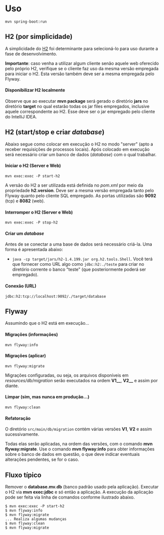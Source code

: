 # Uso
```shell
mvn spring-boot:run
```

## H2 (por simplicidade)
A simplicidade do [H2](http://www.h2database.com) foi determinante para 
selecioná-lo para uso durante a fase de desenvolvimento.

**Importante**: caso venha a utilizar algum cliente senão aquele web
oferecido pelo próprio H2, verifique se o cliente faz uso da mesma versão
empregada para iniciar o H2. Esta versão também deve ser a mesma empregada
pelo Flyway. 

#### Disponibilizar H2 localmente
Observe que ao executar **mvn package** será gerado o diretório **jars** no 
diretório **target** no qual estarão todas os jar files empregados, inclusive 
aquele correspondente ao H2. Esse deve ser o jar empregado pelo cliente do 
IntelliJ IDEA. 

## H2 (start/stop e criar _database_)
Abaixo segue como colocar em execução o H2 no modo "server" (apto a receber
requisições de processos locais). Após colocado em execução será necessário
criar um banco de dados (_database_) com o qual trabalhar. 

#### Iniciar o H2 (Server e Web)
 
```
mvn exec:exec -P start-h2
```
 
A versão do H2 a ser utilizada está definida no _pom.xml_ por meio da propriedade **h2.version**. Deve ser a mesma versão empregada tanto pelo 
Flyway quanto pelo cliente SQL empregado. As portas utilizadas são **9092** (tcp) e **8082** (web).

#### Interromper o H2 (Server e Web)
 
```
mvn exec:exec -P stop-h2
```

#### Criar um _database_
Antes de se conectar a uma base de dados será necessário criá-la. Uma forma
 é apresentada abaixo: 
 
 - `java -cp target/jars/h2-1.4.199.jar org.h2.tools.Shell`. Você terá que
  fornecer como URL algo como `jdbc:h2:./teste` para criar no diretório
   corrente o banco "teste" (que posteriormente poderá ser empregado).
   

#### Conexão (URL)
```
jdbc:h2:tcp://localhost:9092/./target/database
```
   
## Flyway
Assumindo que o H2 está em execução...

#### Migrações (informações)

```
mvn flyway:info
```

#### Migrações (aplicar)

```
mvn flyway:migrate
```

Migrações configuradas, ou seja, os arquivos disponíveis em 
_resources/db/migration_ serão executados na ordem **V1__**, **V2__** e 
assim por diante.

#### Limpar (sim, mas nunca em produção...)

```
mvn flyway:clean
```

#### Refatoração

O diretório `src/main/db/migration` contém várias versões **V1**, 
**V2** e assim sucessivamente. 

Todas elas serão aplicadas, na ordem das versões, com o comando
**mvn flyway:migrate**. Use o comando **mvn flyway:info** para obter
informações sobre o banco de dados em questão, o que deve indicar
eventuais alterações pendentes, se for o caso.


## Fluxo típico
Remover o **database.mv.db** (banco padrão usado pela aplicação). Executar o
H2 via **mvn exec:jdbc** e só então a aplicação. A execução da aplicação pode ser
feita via linha de comandos conforme ilustrado abaixo.

```
$ mvn exec:exec -P start-h2
$ mvn flyway:info
$ mvn flyway:migrate
... Realiza algumas mudanças 
$ mvn flyway:clean
$ mvn flyway:migrate
```

